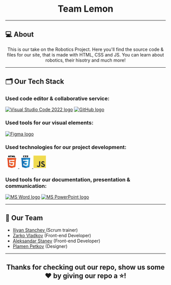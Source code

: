 <h1 align="center">Team Lemon	</h1>

<hr>

## 💻 About
<p align="center">This is our take on the Robotics Project. Here you'll find the source code & files for our site, that is made with HTML, CSS and JS. You can learn about robotics, their hisotry and much more!</p>

<hr>

## 🗂️ Our Tech Stack
### Used code editor & collaborative service:
<p align="left">
    <a href="https://visualstudio.microsoft.com/vs/"><img src="https://upload.wikimedia.org/wikipedia/commons/thumb/9/9a/Visual_Studio_Code_1.35_icon.svg/2048px-Visual_Studio_Code_1.35_icon.svg.png" alt="Visual Studio Code 2022 logo" width=44px /></a>
    <a href="https://github.com/"><img src="https://img.icons8.com/nolan/344/github.png" alt="GitHub logo" width=52px /></a>
</p>

### Used tools for our visual elements:
<p align="left">
    <a href="https://www.figma.com/"><img src="https://img.icons8.com/color/344/figma--v1.png" alt="Figma logo" width=48px/></a>
</p>

### Used technologies for our project development:
<p align="left">
  <a href="https://www.w3.org/html/" target="_blank" rel="noreferrer"> <img src="https://raw.githubusercontent.com/devicons/devicon/master/icons/html5/html5-original-wordmark.svg" alt="html5" width="40" height="40"/> </a>
    <a href="https://www.w3schools.com/css/" target="_blank" rel="noreferrer"> <img src="https://raw.githubusercontent.com/devicons/devicon/master/icons/css3/css3-original-wordmark.svg" alt="css3" width="40" height="40"/> </a>
   <a href="https://developer.mozilla.org/en-US/docs/Web/JavaScript" target="_blank" rel="noreferrer"> <img src="https://raw.githubusercontent.com/devicons/devicon/master/icons/javascript/javascript-original.svg" alt="javascript" width="40" height="40"/> </a>
</p>

### Used tools for our documentation, presentation & communication:
<p align="left">
    <a href="https://www.microsoft.com/en-ww/microsoft-365/word"><img src="https://img.icons8.com/color/344/ms-word.png" alt="MS Word logo" width=48px /></a>
    <a href="https://www.microsoft.com/en-ww/microsoft-365/powerpoint"><img src="https://img.icons8.com/color/344/ms-powerpoint.png" alt="MS PowerPoint logo" width=48px /></a>
</p>

<hr>

## 🧒 Our Team

- <a href = "https://github.com/ISStanchev22"> Iliyan Stanchev </a> (Scrum trainer)
- <a href = "https://github.com/ZSVladkov22">Zarko Vladkov</a> (Front-end Developer)
- <a href = "https://github.com/AVStanev22">Aleksandar Stanev</a> (Front-end Developer)
- <a href = "https://github.com/PRPetkov22">Plamen Petkov</a> (Designer)

<hr>

## <p align="center">Thanks for checking out our repo, show us some ❤️ by giving our repo a ⭐️!</p>